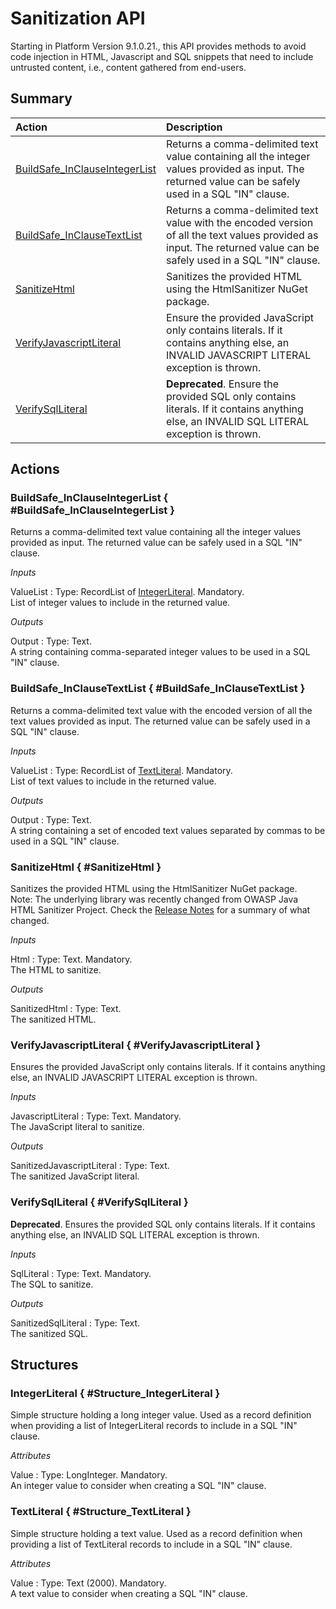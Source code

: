# Sanitization API

Starting in Platform Version 9.1.0.21., this API provides methods to avoid code injection in HTML, Javascript and SQL snippets that need to include untrusted content, i.e., content gathered from end-users.

## Summary

| Action | Description |
| :--- | :--- |
| [BuildSafe\_InClauseIntegerList](sanitization-api.md#BuildSafe_InClauseIntegerList%3E) | Returns a comma-delimited text value containing all the integer values provided as input. The returned value can be safely used in a SQL "IN" clause. |
| [BuildSafe\_InClauseTextList](sanitization-api.md#BuildSafe_InClauseTextList%3E) | Returns a comma-delimited text value with the encoded version of all the text values provided as input. The returned value can be safely used in a SQL "IN" clause. |
| [SanitizeHtml](sanitization-api.md#SanitizeHtml%3E) | Sanitizes the provided HTML using the HtmlSanitizer NuGet package. |
| [VerifyJavascriptLiteral](sanitization-api.md#VerifyJavascriptLiteral%3E) | Ensure the provided JavaScript only contains literals. If it contains anything else, an INVALID JAVASCRIPT LITERAL exception is thrown. |
| [VerifySqlLiteral](sanitization-api.md#VerifySqlLiteral%3E) | **Deprecated**. Ensure the provided SQL only contains literals. If it contains anything else, an INVALID SQL LITERAL exception is thrown. |

## Actions

### BuildSafe\_InClauseIntegerList { \#BuildSafe\_InClauseIntegerList }

Returns a comma-delimited text value containing all the integer values provided as input. The returned value can be safely used in a SQL "IN" clause.

_Inputs_

ValueList : Type: RecordList of [IntegerLiteral](sanitization-api.md#Structure_IntegerLiteral%3E). Mandatory.  
List of integer values to include in the returned value.

_Outputs_

Output : Type: Text.  
A string containing comma-separated integer values to be used in a SQL "IN" clause.

### BuildSafe\_InClauseTextList { \#BuildSafe\_InClauseTextList }

Returns a comma-delimited text value with the encoded version of all the text values provided as input. The returned value can be safely used in a SQL "IN" clause.

_Inputs_

ValueList : Type: RecordList of [TextLiteral](sanitization-api.md#Structure_TextLiteral%3E). Mandatory.  
List of text values to include in the returned value.

_Outputs_

Output : Type: Text.  
A string containing a set of encoded text values separated by commas to be used in a SQL "IN" clause.

### SanitizeHtml { \#SanitizeHtml }

Sanitizes the provided HTML using the HtmlSanitizer NuGet package.  
Note: The underlying library was recently changed from OWASP Java HTML Sanitizer Project. Check the [Release Notes](https://success.outsystems.com/Support/Release_Notes/11/Platform_Server>) for a summary of what changed.

_Inputs_

Html : Type: Text. Mandatory.  
The HTML to sanitize.

_Outputs_

SanitizedHtml : Type: Text.  
The sanitized HTML.

### VerifyJavascriptLiteral { \#VerifyJavascriptLiteral }

Ensures the provided JavaScript only contains literals. If it contains anything else, an INVALID JAVASCRIPT LITERAL exception is thrown.

_Inputs_

JavascriptLiteral : Type: Text. Mandatory.  
The JavaScript literal to sanitize.

_Outputs_

SanitizedJavascriptLiteral : Type: Text.  
The sanitized JavaScript literal.

### VerifySqlLiteral { \#VerifySqlLiteral }

**Deprecated**. Ensures the provided SQL only contains literals. If it contains anything else, an INVALID SQL LITERAL exception is thrown.

_Inputs_

SqlLiteral : Type: Text. Mandatory.  
The SQL to sanitize.

_Outputs_

SanitizedSqlLiteral : Type: Text.  
The sanitized SQL.

## Structures

### IntegerLiteral { \#Structure\_IntegerLiteral }

Simple structure holding a long integer value. Used as a record definition when providing a list of IntegerLiteral records to include in a SQL "IN" clause.

_Attributes_

Value : Type: LongInteger. Mandatory.  
An integer value to consider when creating a SQL "IN" clause.

### TextLiteral { \#Structure\_TextLiteral }

Simple structure holding a text value. Used as a record definition when providing a list of TextLiteral records to include in a SQL "IN" clause.

_Attributes_

Value : Type: Text \(2000\). Mandatory.  
A text value to consider when creating a SQL "IN" clause.

